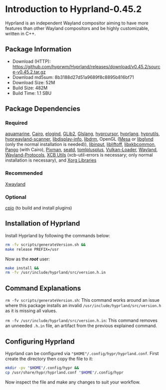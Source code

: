 # Introduction to Hyprland-0.45.2
Hyprland is an independent Wayland compositor aiming to have more features than
other Wayland compositors and be highly customizable, written in C++.

## Package Information
- Download (HTTP): https://github.com/hyprwm/Hyprland/releases/download/v0.45.2/source-v0.45.2.tar.gz
- Download md5sum: 8b3188d27d51a9689f8c8895b816bf71
- Download Size: 52M
- Build Size: 482M
- Build Time: 1.1 SBU

## Package Dependencies
### Required
  [aquamarine](./8-aquamarine.md),
  [Cairo](https://linuxfromscratch.org/blfs/view/svn/x/cairo.html),
  [elogind](https://linuxfromscratch.org/blfs/view/svn/general/elogind.html),
  [GLib2](https://linuxfromscratch.org/blfs/view/svn/general/glib2.html),
  [Glslang](https://linuxfromscratch.org/blfs/view/svn/x/glslang.html),
  [hyprcursor](./5-hyprcursor.md),
  [hyprlang](./2-hyprlang.md),
  [hyprutils](./1-hyprutils.md),
  [hyprwayland-scanner](./7-hyprwayland-scanner.md),
  [libdisplay-info](https://linuxfromscratch.org/blfs/view/svn/general/libdisplay-info.html),
  [libdrm](https://linuxfromscratch.org/blfs/view/svn/x/libdrm.html),
  OpenGL ([Mesa](https://linuxfromscratch.org/blfs/view/svn/x/mesa.html) or
  [libglvnd](https://glfs-book.github.io/glfs/shareddeps/libglvnd.html)
  (only the normal installation is needed)),
  [libinput](https://linuxfromscratch.org/blfs/view/svn/x/x7driver.html#libinput),
  [libliftoff](./9-libliftoff.md),
  [libxkbcommon](https://linuxfromscratch.org/blfs/view/svn/general/libxkbcommon.html),
  [Pango](https://linuxfromscratch.org/blfs/view/svn/x/pango.html) (with Cairo),
  [Pixman](https://linuxfromscratch.org/blfs/view/svn/general/pixman.html),
  [seatd](https://glfs-book.github.io/glfs/shareddeps/seatd.html),
  [tomlplusplus](./3-tomlplusplus.md),
  [Vulkan-Loader](https://linuxfromscratch.org/blfs/view/svn/x/vulkan-loader.html),
  [Wayland](https://linuxfromscratch.org/blfs/view/svn/general/wayland.html),
  [Wayland-Protocols](https://linuxfromscratch.org/blfs/view/svn/general/wayland-protocols.html),
  [XCB Utils](https://glfs-book.github.io/glfs/shareddeps/xcb-utils.html)
  (xcb-util-errors is necessary; only normal installation is necessary), and
  [Xorg Libraries](https://linuxfromscratch.org/blfs/view/svn/x/x7lib.html)

### Recommended
  [Xwayland](https://linuxfromscratch.org/blfs/view/svn/x/xwayland.html)

### Optional
  [cpio](https://linuxfromscratch.org/blfs/view/svn/general/cpio.html) (to
  build and install plugins)

## Installation of Hyprland
Install Hyprland by following the commands below:
```Bash
rm -fv scripts/generateVersion.sh &&
make release PREFIX=/usr
```

Now as the ***root*** user:
```Bash
make install &&
rm -fv /usr/include/hyprland/src/version.h.in
```

## Command Explanations
  `rm -fv scripts/generateVersion.sh`: This command works around an issue where
  this package installs an invalid `/usr/include/hyprland/src/version.h` as it
  is missing all values.

  `rm -fv /usr/include/hyprland/src/version.h.in`: This command removes an
  unneeded `.h.in` file, an artifact from the previous explained command.

## Configuring Hyprland
Hyprland can be configured via `"$HOME"/.config/hypr/hyprland.conf`. First
create the directory then copy the file to it:
```Bash
mkdir -pv "$HOME"/.config/hypr &&
cp /usr/share/hypr/hyprland.conf "$HOME"/.config/hypr
```

Now inspect the file and make any changes to suit your workflow.

